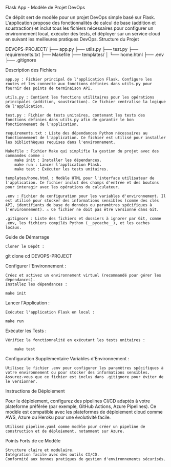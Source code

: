 Flask App - Modèle de Projet DevOps

Ce dépôt sert de modèle pour un projet DevOps simple basé sur Flask. L'application propose des fonctionnalités de calcul de base (addition et soustraction) et inclut tous les fichiers nécessaires pour configurer un environnement local, exécuter des tests, et déployer sur un service cloud en suivant les meilleures pratiques DevOps.
Structure du Projet

DEVOPS-PROJECT/
├── app.py
├── utils.py
├── test.py
├── requirements.txt
├── Makefile
├── templates/
│   └── home.html
├── .env
├── .gitignore

Description des Fichiers

    app.py : Fichier principal de l'application Flask. Configure les routes et les connecte aux fonctions définies dans utils.py pour fournir des points de terminaison API.

    utils.py : Contient les fonctions utilitaires pour les opérations principales (addition, soustraction). Ce fichier centralise la logique de l'application.

    test.py : Fichier de tests unitaires, contenant les tests des fonctions définies dans utils.py afin de garantir le bon fonctionnement de l'application.

    requirements.txt : Liste des dépendances Python nécessaires au fonctionnement de l'application. Ce fichier est utilisé pour installer les bibliothèques requises dans l'environnement.

    Makefile : Fichier Make qui simplifie la gestion du projet avec des commandes comme :
        make init : Installer les dépendances.
        make run : Lancer l'application Flask.
        make test : Exécuter les tests unitaires.

    templates/home.html : Modèle HTML pour l'interface utilisateur de l'application. Ce fichier inclut des champs d'entrée et des boutons pour interagir avec les opérations du calculateur.

    .env : Fichier de configuration pour les variables d'environnement. Il est utilisé pour stocker des informations sensibles (comme des clés API, identifiants de base de données ou paramètres spécifiques à l'environnement). ⚠️ Ce fichier ne doit pas être versionné dans Git.

    .gitignore : Liste des fichiers et dossiers à ignorer par Git, comme .env, les fichiers compilés Python (__pycache__), et les caches locaux.

Guide de Démarrage

    Cloner le Dépôt :

git clone <repository-url>
cd DEVOPS-PROJECT

Configurer l'Environnement :

    Créez et activez un environnement virtuel (recommandé pour gérer les dépendances).
    Installez les dépendances :

    make init

Lancer l'Application :

    Exécutez l'application Flask en local :

    make run

Exécuter les Tests :

    Vérifiez la fonctionnalité en exécutant les tests unitaires :

        make test

Configuration Supplémentaire
Variables d'Environnement :

    Utilisez le fichier .env pour configurer les paramètres spécifiques à votre environnement ou pour stocker des informations sensibles.
    Assurez-vous que ce fichier est inclus dans .gitignore pour éviter de le versionner.

Instructions de Déploiement

Pour le déploiement, configurez des pipelines CI/CD adaptés à votre plateforme préférée (par exemple, GitHub Actions, Azure Pipelines). Ce modèle est compatible avec les plateformes de déploiement cloud comme AWS, Azure ou Heroku pour une évolutivité facile.

    Utilisez pipeline.yaml comme modèle pour créer un pipeline de construction et de déploiement, notamment sur Azure.

Points Forts de ce Modèle

    Structure claire et modulaire.
    Intégration facile avec des outils CI/CD.
    Conformité aux bonnes pratiques de gestion d'environnements sécurisés.
